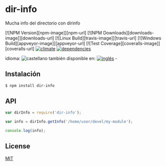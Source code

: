 <!--multilang v0 es:LEEME.md en:README.md -->
# dir-info
<!--lang:es-->
Mucha info del directorio con dirinfo
<!--lang:en--]
Abundant dir info - with git info 
<!--lang:*-->

<!-- cucardas -->
[![NPM Version][npm-image]][npm-url]
[![NPM Downloads][downloads-image]][downloads-url]
[![Linux Build][travis-image]][travis-url]
[![Windows Build][appveyor-image]][appveyor-url]
[![Test Coverage][coveralls-image]][coveralls-url]
[![climate](https://img.shields.io/codeclimate/github/codenautas/dir-info.svg)](https://codeclimate.com/github/codenautas/dir-info)
[![dependencies](https://img.shields.io/david/codenautas/dir-info.svg)](https://david-dm.org/codenautas/dir-info)

<!--multilang buttons-->

idioma: ![castellano](https://raw.githubusercontent.com/codenautas/multilang/master/img/lang-es.png)
también disponible en:
[![inglés](https://raw.githubusercontent.com/codenautas/multilang/master/img/lang-en.png)](README.md) - 

<!--lang:es-->

## Instalación

<!--lang:en--]

## Install

[!--lang:*-->

```sh
$ npm install dir-info
```

## API

```js
var dirInfo = require('dir-info');

var info = dirInfo.getInfo('/home/user/devel/my-module');

console.log(info);
```

## License

[MIT](LICENSE)
